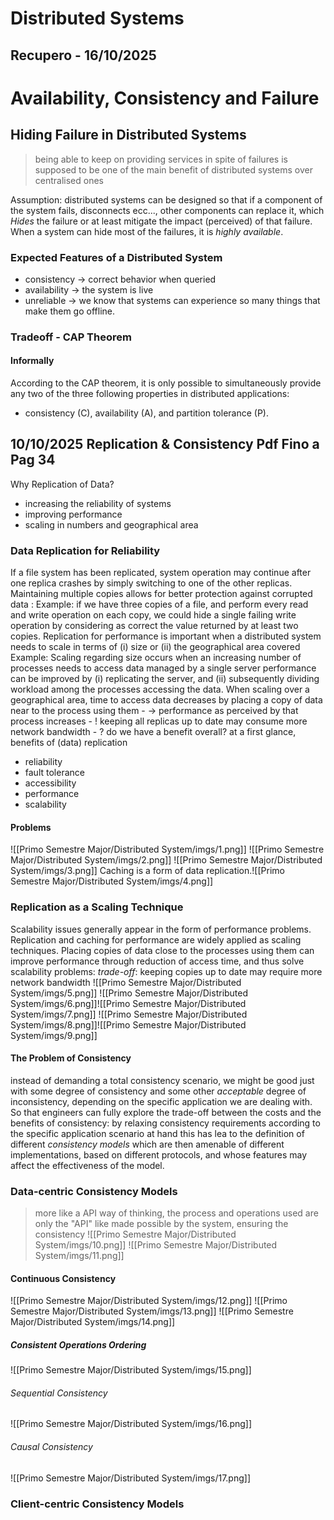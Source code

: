 # Distributed Systems
## Recupero - 16/10/2025
# Availability, Consistency and Failure
## Hiding Failure in Distributed Systems
> being able to keep on providing services in spite of failures is supposed to be one of the main benefit of distributed systems over centralised ones

Assumption: distributed systems can be designed so that if a component of the system fails, disconnects ecc..., other components can replace it, which *Hides* the failure or at least mitigate the impact (perceived) of that failure.
When a system can hide most of the failures, it is *highly available*.
### Expected Features of a Distributed System
- consistency $\rightarrow$ correct behavior when queried
- availability $\rightarrow$ the system is live
- unreliable $\rightarrow$ we know that systems can experience so many things that make them go offline.
### Tradeoff - CAP Theorem
#### Informally
According to the CAP theorem, it is only possible to simultaneously provide any two of the three following properties in distributed applications: 
- consistency (C), availability (A), and partition tolerance (P).

## 10/10/2025 Replication & Consistency Pdf Fino a Pag 34
Why Replication of Data? 
- increasing the reliability of systems
- improving performance
- scaling in numbers and geographical area
### Data Replication for Reliability
If a file system has been replicated, system operation may continue after one replica crashes by simply switching to one of the other replicas.
Maintaining multiple copies allows for better protection against corrupted data :
	Example:
	if we have three copies of a file, and perform every read and write operation on each copy, we could hide a single failing write operation by considering as correct the value returned by at least two copies.
Replication for performance is important when a distributed system needs to scale in terms of (i) size or (ii) the geographical area covered
	Example: 
	Scaling regarding size occurs when an increasing number of processes needs to access data managed by a single server performance can be improved by (i) replicating the server, and (ii) subsequently dividing workload among the processes accessing the data.
	When scaling over a geographical area, time to access data decreases by placing a copy of data near to the process using them
	-  → performance as perceived by that process increases 
	- ! keeping all replicas up to date may consume more network bandwidth 
	- ? do we have a benefit overall?
at a first glance, benefits of (data) replication 
- reliability 
- fault tolerance 
- accessibility 
- performance 
- scalability
#### Problems
![[Primo Semestre Major/Distributed System/imgs/1.png]]
![[Primo Semestre Major/Distributed System/imgs/2.png]]
![[Primo Semestre Major/Distributed System/imgs/3.png]]
Caching is a form of data replication.![[Primo Semestre Major/Distributed System/imgs/4.png]]
### Replication as a Scaling Technique
Scalability issues generally appear in the form of performance problems.
Replication and caching for performance are widely applied as scaling techniques.
Placing copies of data close to the processes using them can improve performance through reduction of access time, and thus solve scalability problems: 
	_trade-off_: keeping copies up to date may require more network bandwidth
![[Primo Semestre Major/Distributed System/imgs/5.png]]
![[Primo Semestre Major/Distributed System/imgs/6.png]]![[Primo Semestre Major/Distributed System/imgs/7.png]]
![[Primo Semestre Major/Distributed System/imgs/8.png]]![[Primo Semestre Major/Distributed System/imgs/9.png]]
#### The Problem of Consistency
instead of demanding a total consistency scenario, we might be good just with some degree of consistency and some other _acceptable_ degree of inconsistency, depending on the specific application we are dealing with.
So that engineers can fully explore the trade-off between the costs and the benefits of consistency:
	by relaxing consistency requirements according to the specific application scenario at hand this has lea to the definition of different *consistency models*  which are then amenable of different implementations, based on different protocols, and whose features may affect the effectiveness of the model.
### Data-centric Consistency Models
>more like a API way of thinking, the process and operations used are only the "API" like made possible by the system, ensuring the consistency
![[Primo Semestre Major/Distributed System/imgs/10.png]]
![[Primo Semestre Major/Distributed System/imgs/11.png]]
#### Continuous Consistency
![[Primo Semestre Major/Distributed System/imgs/12.png]]
![[Primo Semestre Major/Distributed System/imgs/13.png]]
![[Primo Semestre Major/Distributed System/imgs/14.png]]
##### Consistent Operations Ordering
![[Primo Semestre Major/Distributed System/imgs/15.png]]
###### Sequential Consistency
![[Primo Semestre Major/Distributed System/imgs/16.png]]
###### Causal Consistency
![[Primo Semestre Major/Distributed System/imgs/17.png]]
### Client-centric Consistency Models
